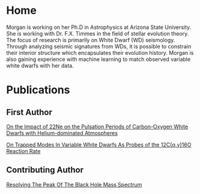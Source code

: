 # Home
Morgan is working on her Ph.D in Astrophysics at Arizona State University.
She is working with Dr. F.X. Timmes in the field of stellar evolution theory.
The focus of research is primarily on White Dwarf (WD) seismology. 
Through analyzing seismic signatures from WDs, it is possible to constrain their interior structure which encapsulates their evolution history.
Morgan is also gaining experience with machine learning to match observed variable white dwarfs with her data.

# Publications
## First Author

[On the Impact of 22Ne on the Pulsation Periods of Carbon-Oxygen White Dwarfs with Helium-dominated Atmospheres](https://ui.adsabs.harvard.edu/abs/2021ApJ...910...24C/abstract)

[On Trapped Modes In Variable White Dwarfs As Probes of the 12C(α,γ)16O Reaction Rate](https://ui.adsabs.harvard.edu/abs/2022AAS...24041505C/abstract)

## Contributing Author
[Resolving The Peak Of The Black Hole Mass Spectrum
](https://ui.adsabs.harvard.edu/abs/2022arXiv220809624F/abstract)
